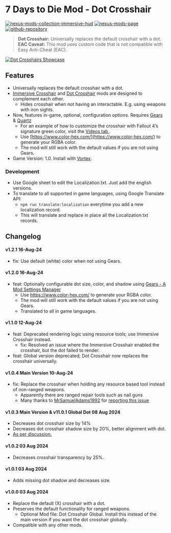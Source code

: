 # 7 Days to Die Mod - Dot Crosshair

[![nexus-mods-collection-immersive-hud](https://img.shields.io/badge/Nexus%20Mods%20Collection-Immersive%20HUD%20-orange?style=flat-square&logo=spinrilla)](https://next.nexusmods.com/7daystodie/collections/epfqzi) [![nexus-mods-page](https://img.shields.io/badge/Nexus%20Mod-Dot%20Crosshair%20-orange?style=flat-square&logo=spinrilla)](https://www.nexusmods.com/7daystodie/mods/5640) [![github-repository](https://img.shields.io/badge/GitHub-Repository-green?style=flat-square&logo=github)](https://github.com/rdok/7daystodie_mod_dot_crosshair)

> **Dot Crosshair:** Universally replaces the default crosshair with a dot.  
> **EAC Caveat:** This mod uses custom code that is not compatible with Easy Anti-Cheat (EAC).

[![Dot Crosshairs Showcase](https://github.com/rdok/7daystodie_mod_dot_crosshair/blob/main/documentation/showcase.gif?raw=true)](https://www.nexusmods.com/7daystodie/mods/5640)

## Features
- Universally replaces the default crosshair with a dot.
- [Immersive Crosshair](https://www.nexusmods.com/7daystodie/mods/5601) and [Dot Crosshair](https://www.nexusmods.com/7daystodie/mods/5640) mods are designed to complement each other.
  - Hides crosshair when not having an interactable. E.g. using weapons with iron sights.
- Now, features in-game, optional, configuration options. Requires [Gears](https://www.nexusmods.com/7daystodie/mods/4017) & [Quartz](https://www.nexusmods.com/7daystodie/mods/2409/)
  - For an example of how to customize the crosshair with Fallout 4’s signature green color, visit the [Videos tab ](https://www.nexusmods.com/7daystodie/mods/5640?tab=videos#lg=2&slide=0).
  - Use [https://www.color-hex.com/](https://www.color-hex.com/) to generate your RGBA color.
  - The mod will still work with the default values if you are not using Gears.
- Game Version: 1.0. Install with [Vortex](https://www.nexusmods.com/about/vortex/).

### Development
- Use Google sheet to edit the Localization.txt. Just add the english versions.
- To translate to all supported in game languages, using Google Translate API:
  - `npm run translate:localization` everytime you add a new localization record.
  - This will translate and replace in place all the Localization.txt records.

## Changelog
#### v1.2.1 16-Aug-24
- fix: Use default (white) color when not using Gears.
#### v1.2.0 16-Aug-24
- feat: Optionally configurable dot size, color, and shadow using [Gears - A Mod Settings Manager](https://www.nexusmods.com/7daystodie/mods/4017)
  - Use https://www.color-hex.com/ to generate your RGBA color.
  - The mod will still work with the default values if you are not using Gears.
  - Translated to all in game languages.
#### v1.1.0 12-Aug-24
- feat: Deprecated rendering logic using resource tools; use Immersive Crosshair instead.
  - fix: Resolved an issue where the Immersive Crosshair enabled the crosshair, but the dot failed to render.
- feat: Global version deprecated; Dot Crosshair now replaces the crosshair universally.
#### v1.0.4 Main Version 10-Aug-24
- fix: Replace the crosshair when holding any resource based tool instead of non-ranged weapons.
  - Apparently there are ranged repair tools such as nail guns 
  - Many thanks to [MrSamuelAdams1992](https://next.nexusmods.com/profile/MrSamuelAdams1992/about-me?gameId=1059) for [reporting this issue](https://www.nexusmods.com/7daystodie/mods/5601?tab=posts&jump_to_comment=142699761)
#### v1.0.3 Main Version & v11.0.1 Global Dot 08 Aug 2024
- Decreases dot crosshair size by 14%
- Decreases dot crosshair shadow size by 20%, better alignment with dot.
- [As per discussion.](https://www.nexusmods.com/7daystodie/mods/5640?tab=posts&jump_to_comment=142559019)
#### v1.0.2 03 Aug 2024
- Decreases crosshair transparency by 25%.
#### v1.0.1 03 Aug 2024
- Adds missing dot shadow and decreases size.
#### v1.0.0 03 Aug 2024 
- Replace the default (X) crosshair with a dot.
- Preserves the default functionality for ranged weapons.
    - Optional Mod file: Dot Crosshair Global. Install this instead of the main version if you want the dot crosshair globally.
- Compatible with any other mods.
 